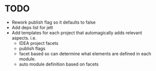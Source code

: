 # TODO

* Rework publish flag so it defaults to false
* Add deps list for jett
* Add templates for each project that automagically adds relevant aspects. i.e.
    - IDEA project facets
    - publish flags
    - facet based so can determine what elements are defined in each module.
    - auto module definition based on facets
